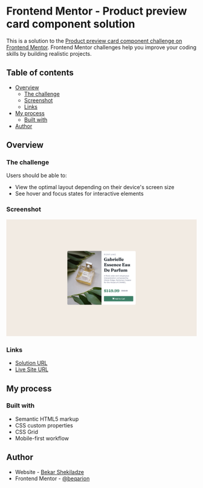# Frontend Mentor - Product preview card component solution

This is a solution to the [Product preview card component challenge on Frontend Mentor](https://www.frontendmentor.io/challenges/product-preview-card-component-GO7UmttRfa). Frontend Mentor challenges help you improve your coding skills by building realistic projects. 

## Table of contents

- [Overview](#overview)
  - [The challenge](#the-challenge)
  - [Screenshot](#screenshot)
  - [Links](#links)
- [My process](#my-process)
  - [Built with](#built-with)
- [Author](#author)

## Overview

### The challenge

Users should be able to:

- View the optimal layout depending on their device's screen size
- See hover and focus states for interactive elements

### Screenshot

![](./images/screenshot.png)

### Links

- [Solution URL](https://github.com/beqarion/product-preview-card-component-main)
- [Live Site URL](https://beqarion.github.io/product-preview-card-component-main/)

## My process

### Built with

- Semantic HTML5 markup
- CSS custom properties
- CSS Grid
- Mobile-first workflow


## Author

- Website - [Bekar Shekiladze](https://beqarion.github.io/my-resume.github.io/)
- Frontend Mentor - [@beqarion](https://www.frontendmentor.io/profile/beqarion)



